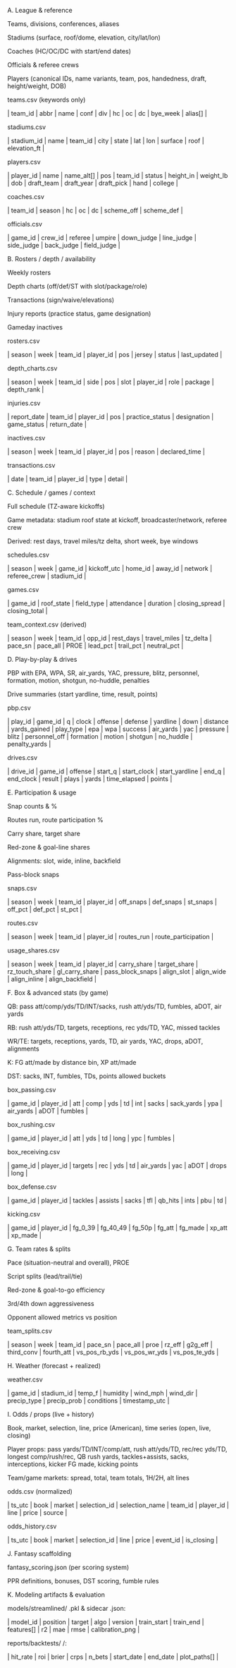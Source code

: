 A. League & reference

Teams, divisions, conferences, aliases

Stadiums (surface, roof/dome, elevation, city/lat/lon)

Coaches (HC/OC/DC with start/end dates)

Officials & referee crews

Players (canonical IDs, name variants, team, pos, handedness, draft, height/weight, DOB)

teams.csv (keywords only)

| team_id | abbr | name | conf | div | hc | oc | dc | bye_week | alias[] |

stadiums.csv

| stadium_id | name | team_id | city | state | lat | lon | surface | roof | elevation_ft |

players.csv

| player_id | name | name_alt[] | pos | team_id | status | height_in | weight_lb | dob | draft_team | draft_year | draft_pick | hand | college |

coaches.csv

| team_id | season | hc | oc | dc | scheme_off | scheme_def |

officials.csv

| game_id | crew_id | referee | umpire | down_judge | line_judge | side_judge | back_judge | field_judge |

B. Rosters / depth / availability

Weekly rosters

Depth charts (off/def/ST with slot/package/role)

Transactions (sign/waive/elevations)

Injury reports (practice status, game designation)

Gameday inactives

rosters.csv

| season | week | team_id | player_id | pos | jersey | status | last_updated |

depth_charts.csv

| season | week | team_id | side | pos | slot | player_id | role | package | depth_rank |

injuries.csv

| report_date | team_id | player_id | pos | practice_status | designation | game_status | return_date |

inactives.csv

| season | week | team_id | player_id | pos | reason | declared_time |

transactions.csv

| date | team_id | player_id | type | detail |

C. Schedule / games / context

Full schedule (TZ-aware kickoffs)

Game metadata: stadium roof state at kickoff, broadcaster/network, referee crew

Derived: rest days, travel miles/tz delta, short week, bye windows

schedules.csv

| season | week | game_id | kickoff_utc | home_id | away_id | network | referee_crew | stadium_id |

games.csv

| game_id | roof_state | field_type | attendance | duration | closing_spread | closing_total |

team_context.csv (derived)

| season | week | team_id | opp_id | rest_days | travel_miles | tz_delta | pace_sn | pace_all | PROE | lead_pct | trail_pct | neutral_pct |

D. Play-by-play & drives

PBP with EPA, WPA, SR, air_yards, YAC, pressure, blitz, personnel, formation, motion, shotgun, no-huddle, penalties

Drive summaries (start yardline, time, result, points)

pbp.csv

| play_id | game_id | q | clock | offense | defense | yardline | down | distance | yards_gained | play_type | epa | wpa | success | air_yards | yac | pressure | blitz | personnel_off | formation | motion | shotgun | no_huddle | penalty_yards |

drives.csv

| drive_id | game_id | offense | start_q | start_clock | start_yardline | end_q | end_clock | result | plays | yards | time_elapsed | points |

E. Participation & usage

Snap counts & %

Routes run, route participation %

Carry share, target share

Red-zone & goal-line shares

Alignments: slot, wide, inline, backfield

Pass-block snaps

snaps.csv

| season | week | team_id | player_id | off_snaps | def_snaps | st_snaps | off_pct | def_pct | st_pct |

routes.csv

| season | week | team_id | player_id | routes_run | route_participation |

usage_shares.csv

| season | week | team_id | player_id | carry_share | target_share | rz_touch_share | gl_carry_share | pass_block_snaps | align_slot | align_wide | align_inline | align_backfield |

F. Box & advanced stats (by game)

QB: pass att/comp/yds/TD/INT/sacks, rush att/yds/TD, fumbles, aDOT, air yards

RB: rush att/yds/TD, targets, receptions, rec yds/TD, YAC, missed tackles

WR/TE: targets, receptions, yards, TD, air yards, YAC, drops, aDOT, alignments

K: FG att/made by distance bin, XP att/made

DST: sacks, INT, fumbles, TDs, points allowed buckets

box_passing.csv

| game_id | player_id | att | comp | yds | td | int | sacks | sack_yards | ypa | air_yards | aDOT | fumbles |

box_rushing.csv

| game_id | player_id | att | yds | td | long | ypc | fumbles |

box_receiving.csv

| game_id | player_id | targets | rec | yds | td | air_yards | yac | aDOT | drops | long |

box_defense.csv

| game_id | player_id | tackles | assists | sacks | tfl | qb_hits | ints | pbu | td |

kicking.csv

| game_id | player_id | fg_0_39 | fg_40_49 | fg_50p | fg_att | fg_made | xp_att | xp_made |

G. Team rates & splits

Pace (situation-neutral and overall), PROE

Script splits (lead/trail/tie)

Red-zone & goal-to-go efficiency

3rd/4th down aggressiveness

Opponent allowed metrics vs position

team_splits.csv

| season | week | team_id | pace_sn | pace_all | proe | rz_eff | g2g_eff | third_conv | fourth_att | vs_pos_rb_yds | vs_pos_wr_yds | vs_pos_te_yds |

H. Weather (forecast + realized)

weather.csv

| game_id | stadium_id | temp_f | humidity | wind_mph | wind_dir | precip_type | precip_prob | conditions | timestamp_utc |

I. Odds / props (live + history)

Book, market, selection, line, price (American), time series (open, live, closing)

Player props: pass yards/TD/INT/comp/att, rush att/yds/TD, rec/rec yds/TD, longest comp/rush/rec, QB rush yards, tackles+assists, sacks, interceptions, kicker FG made, kicking points

Team/game markets: spread, total, team totals, 1H/2H, alt lines

odds.csv (normalized)

| ts_utc | book | market | selection_id | selection_name | team_id | player_id | line | price | source |

odds_history.csv

| ts_utc | book | market | selection_id | line | price | event_id | is_closing |

J. Fantasy scaffolding

fantasy_scoring.json (per scoring system)

PPR definitions, bonuses, DST scoring, fumble rules

K. Modeling artifacts & evaluation

models/streamlined/ .pkl & sidecar .json:

| model_id | position | target | algo | version | train_start | train_end | features[] | r2 | mae | rmse | calibration_png |

reports/backtests/ <market>/:

| hit_rate | roi | brier | crps | n_bets | start_date | end_date | plot_paths[] |


